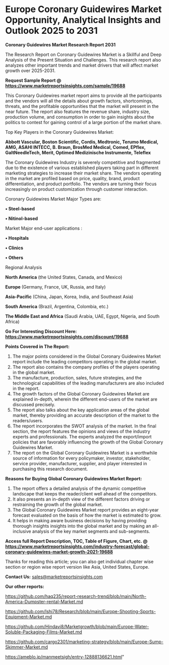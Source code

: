 # Europe Coronary Guidewires Market Opportunity, Analytical Insights and Outlook 2025 to 2031

<strong>Coronary Guidewires Market Research Report 2031</strong>

The Research Report on Coronary Guidewires Market is a Skillful and Deep Analysis of the Present Situation and Challenges. This research report also analyzes other important trends and market drivers that will affect market growth over 2025-2031.

<strong>Request Sample Report @ <a href=https://www.marketreportsinsights.com/sample/19688>https://www.marketreportsinsights.com/sample/19688</a></strong>

This Coronary Guidewires market report aims to provide all the participants and the vendors will all the details about growth factors, shortcomings, threats, and the profitable opportunities that the market will present in the near future. The report also features the revenue share, industry size, production volume, and consumption in order to gain insights about the politics to contest for gaining control of a large portion of the market share.

Top Key Players in the Coronary Guidewires Market:

<strong>Abbott Vascular, Boston Scientific, Cordis, Medtronic, Terumo Medical, AMG, ASAHI INTECC, B. Braun, BrosMed Medical, Comed, EPflex, GaltNeedleTech, Merit, Optimed Medizinische Instrumente, Teleflex</strong>

The Coronary Guidewires Industry is severely competitive and fragmented due to the existence of various established players taking part in different marketing strategies to increase their market share. The vendors operating in the market are profiled based on price, quality, brand, product differentiation, and product portfolio. The vendors are turning their focus increasingly on product customization through customer interaction.

Coronary Guidewires Market Major Types are:

<strong>• Steel-based

• Nitinol-based</strong>

Market Major end-user applications :

<strong>• Hospitals

• Clinics

• Others</strong>

Regional Analysis

</u><strong><b>North America</b></strong> (the United States, Canada, and Mexico)

<strong><b>Europe </b></strong>(Germany, France, UK, Russia, and Italy)

<strong><b>Asia-Pacific</b></strong> (China, Japan, Korea, India, and Southeast Asia)

<strong><b>South America</b></strong> (Brazil, Argentina, Colombia, etc.)

<strong><b>The Middle East and Africa</b></strong> (Saudi Arabia, UAE, Egypt, Nigeria, and South Africa)

<strong>Go For Interesting Discount Here: <a href=https://www.marketreportsinsights.com/discount/19688>https://www.marketreportsinsights.com/discount/19688</a></strong>

<strong>Points Covered in The Report:</strong>
<ol>
  <li>The major points considered in the Global Coronary Guidewires Market report include the leading competitors operating in the global market.</li>
  <li>The report also contains the company profiles of the players operating in the global market.</li>
  <li>The manufacture, production, sales, future strategies, and the technological capabilities of the leading manufacturers are also included in the report.</li>
  <li>The growth factors of the Global Coronary Guidewires Market are explained in-depth, wherein the different end-users of the market are discussed precisely.</li>
  <li>The report also talks about the key application areas of the global market, thereby providing an accurate description of the market to the readers/users.</li>
  <li>The report incorporates the SWOT analysis of the market. In the final section, the report features the opinions and views of the industry experts and professionals. The experts analyzed the export/import policies that are favorably influencing the growth of the Global Coronary Guidewires Market.</li>
  <li>The report on the Global Coronary Guidewires Market is a worthwhile source of information for every policymaker, investor, stakeholder, service provider, manufacturer, supplier, and player interested in purchasing this research document.</li>
</ol>
<strong>Reasons for Buying Global Coronary Guidewires Market Report:</strong>

<ol>
  <li>The report offers a detailed analysis of the dynamic competitive landscape that keeps the reader/client well ahead of the competitors.</li>
  <li>It also presents an in-depth view of the different factors driving or restraining the growth of the global market.</li>
  <li>The Global Coronary Guidewires Market report provides an eight-year forecast evaluated on the basis of how the market is estimated to grow.</li>
  <li>It helps in making aware business decisions by having providing thorough insights insights into the global market and by making an all-inclusive analysis of the key market segments and sub-segments.</li>
</ol>
<strong>Access full Report Description, TOC, Table of Figure, Chart, etc. @ <a href=https://www.marketreportsinsights.com/industry-forecast/global-coronary-guidewires-market-growth-2021-19688>https://www.marketreportsinsights.com/industry-forecast/global-coronary-guidewires-market-growth-2021-19688</a></strong>


Thanks for reading this article; you can also get individual chapter wise section or region wise report version like Asia, United States, Europe.

<strong>Contact Us:</strong>
sales@marketreportsinsights.com

<strong>Our other reports:</strong>

<a href=https://github.com/haq235/report-research-trend/blob/main/North-America-Dumpster-rental-Market.md>https://github.com/haq235/report-research-trend/blob/main/North-America-Dumpster-rental-Market.md</a>

<a href=https://github.com/Ishi78/Research/blob/main/Europe-Shooting-Sports-Equipment-Market.md>https://github.com/Ishi78/Research/blob/main/Europe-Shooting-Sports-Equipment-Market.md</a>

<a href=https://github.com/Hindavi8/Marketgrowth/blob/main/Europe-Water-Soluble-Packaging-Films-Market.md>https://github.com/Hindavi8/Marketgrowth/blob/main/Europe-Water-Soluble-Packaging-Films-Market.md</a>

<a href=https://github.com/cargo2301/marketing-strategy/blob/main/Europe-Sump-Skimmer-Market.md>https://github.com/cargo2301/marketing-strategy/blob/main/Europe-Sump-Skimmer-Market.md</a>

<a href=https://ameblo.jp/manmeetsigh/entry-12888136621.html>https://ameblo.jp/manmeetsigh/entry-12888136621.html</a>"
